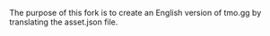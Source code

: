 The purpose of this fork is to create an English version of tmo.gg by translating the asset.json file.
